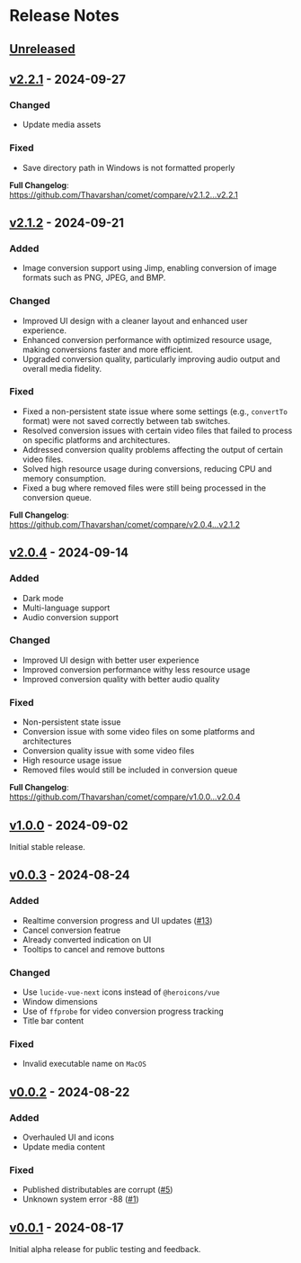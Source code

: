# Release Notes

## [Unreleased](https://github.com/Thavarshan/comet/compare/v2.2.1...HEAD)

## [v2.2.1](https://github.com/Thavarshan/comet/compare/v2.1.2...v2.2.1) - 2024-09-27

### Changed

- Update media assets

### Fixed

- Save directory path in Windows is not formatted properly

**Full Changelog**: https://github.com/Thavarshan/comet/compare/v2.1.2...v2.2.1

## [v2.1.2](https://github.com/Thavarshan/comet/compare/v2.0.4...v2.1.2) - 2024-09-21

### Added

- Image conversion support using Jimp, enabling conversion of image formats such as PNG, JPEG, and BMP.

### Changed

- Improved UI design with a cleaner layout and enhanced user experience.
- Enhanced conversion performance with optimized resource usage, making conversions faster and more efficient.
- Upgraded conversion quality, particularly improving audio output and overall media fidelity.

### Fixed

- Fixed a non-persistent state issue where some settings (e.g., `convertTo` format) were not saved correctly between tab switches.
- Resolved conversion issues with certain video files that failed to process on specific platforms and architectures.
- Addressed conversion quality problems affecting the output of certain video files.
- Solved high resource usage during conversions, reducing CPU and memory consumption.
- Fixed a bug where removed files were still being processed in the conversion queue.

**Full Changelog**: https://github.com/Thavarshan/comet/compare/v2.0.4...v2.1.2

## [v2.0.4](https://github.com/Thavarshan/comet/compare/v1.0.0...v2.0.4) - 2024-09-14

### Added

- Dark mode
- Multi-language support
- Audio conversion support

### Changed

- Improved UI design with better user experience
- Improved conversion performance withy less resource usage
- Improved conversion quality with better audio quality

### Fixed

- Non-persistent state issue
- Conversion issue with some video files on some platforms and architectures
- Conversion quality issue with some video files
- High resource usage issue
- Removed files would still be included in conversion queue

**Full Changelog**: https://github.com/Thavarshan/comet/compare/v1.0.0...v2.0.4

## [v1.0.0](https://github.com/Thavarshan/comet/compare/v0.0.3...v1.0.0) - 2024-09-02

Initial stable release.

## [v0.0.3](https://github.com/Thavarshan/comet/compare/v0.0.2...v0.0.3) - 2024-08-24

### Added

- Realtime conversion progress and UI updates ([#13](https://github.com/Thavarshan/comet/issues/13))
- Cancel conversion featrue
- Already converted indication on UI
- Tooltips to cancel and remove buttons

### Changed

- Use `lucide-vue-next` icons instead of `@heroicons/vue`
- Window dimensions
- Use of `ffprobe` for video conversion progress tracking
- Title bar content

### Fixed

- Invalid executable name on `MacOS`

## [v0.0.2](https://github.com/Thavarshan/comet/compare/v0.0.1...v0.0.2) - 2024-08-22

### Added

- Overhauled UI and icons
- Update media content

### Fixed

- Published distributables are corrupt ([#5](https://github.com/Thavarshan/comet/issues/5))
- Unknown system error -88 ([#1](https://github.com/Thavarshan/comet/issues/1))

## [v0.0.1](https://github.com/Thavarshan/comet/compare/v0.0.0...v0.0.1) - 2024-08-17

Initial alpha release for public testing and feedback.
